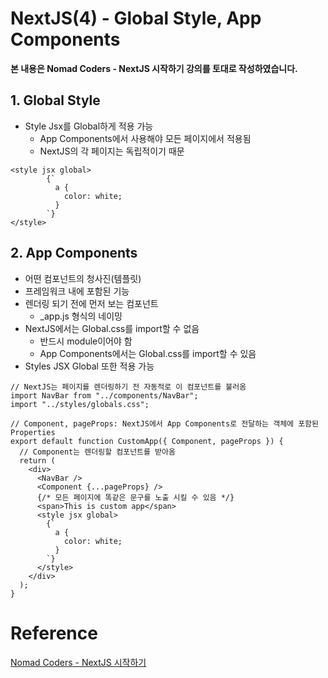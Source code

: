 # NextJS(4) - Global Style, App Components

**본 내용은 Nomad Coders - NextJS 시작하기 강의를 토대로 작성하였습니다.**



## 1. Global Style

* Style Jsx를 Global하게 적용 가능
  * App Components에서 사용해야 모든 페이지에서 적용됨
  * NextJS의 각 페이지는 독립적이기 때문


```react
<style jsx global>
        {`
          a {
            color: white;
          }
        `}
</style>
```





## 2. App Components

* 어떤 컴포넌트의 청사진(템플릿)
* 프레임워크 내에 포함된 기능
* 렌더링 되기 전에 먼저 보는 컴포넌트
  * _app.js 형식의 네이밍
* NextJS에서는 Global.css를 import할 수 없음
  * 반드시 module이어야 함
  * App Components에서는 Global.css를 import할 수 있음
* Styles JSX Global 또한 적용 가능

```react
// NextJS는 페이지를 렌더링하기 전 자동적로 이 컴포넌트를 불러옴
import NavBar from "../components/NavBar";
import "../styles/globals.css";

// Component, pageProps: NextJS에서 App Components로 전달하는 객체에 포함된 Properties
export default function CustomApp({ Component, pageProps }) {
  // Component는 렌더링할 컴포넌트를 받아옴
  return (
    <div>
      <NavBar />
      <Component {...pageProps} />
      {/* 모든 페이지에 똑같은 문구를 노출 시킬 수 있음 */}
      <span>This is custom app</span>
      <style jsx global>
        {`
          a {
            color: white;
          }
        `}
      </style>
    </div>
  );
}

```



# Reference

[Nomad Coders - NextJS 시작하기](https://nomadcoders.co/nextjs-fundamentals/lobby)

